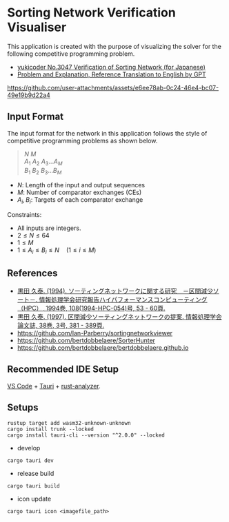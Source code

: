 # Sorting Network Verification Visualiser

This application is created with the purpose of visualizing the solver for the following competitive programming problem.

- [yukicoder No.3047 Verification of Sorting Network (for Japanese)](https://yukicoder.me/problems/11776) 
- [Problem and Explanation, Reference Translation to English by GPT](https://gist.github.com/mizar/dbed8f81e1b9f483eaf12dd22a50e3a9)

https://github.com/user-attachments/assets/e6ee78ab-0c24-46e4-bc07-49e19b9d22a4

## Input Format

The input format for the network in this application follows the style of competitive programming problems as shown below.

> $N\ M$<br>
> $A_1\ A_2\ A_3 \dots A_M$<br>
> $B_1\ B_2\ B_3 \dots B_M$<br>

- $N:$ Length of the input and output sequences
- $M:$ Number of comparator exchanges (CEs)
- $A_i, B_i:$ Targets of each comparator exchange

Constraints:

- All inputs are integers.
- $2\leq N\leq 64$
- $1\leq M$
- $1\leq A_i\leq B_i\leq N\quad(1\leq i\leq M)$

## References

- [黒田 久泰. (1994). ソーティングネットワークに関する研究　－区間減少ソート－. 情報処理学会研究報告ハイパフォーマンスコンピューティング（HPC）, 1994巻, 	108(1994-HPC-054)号, 53 - 60頁.](http://id.nii.ac.jp/1001/00029885/)
- [黒田 久泰. (1997). 区間減少ソーティングネットワークの提案. 情報処理学会論文誌, 38巻, 3号, 381 - 389頁.](http://id.nii.ac.jp/1001/00013442/)
- https://github.com/Ian-Parberry/sortingnetworkviewer
- https://github.com/bertdobbelaere/SorterHunter
- https://github.com/bertdobbelaere/bertdobbelaere.github.io

## Recommended IDE Setup

[VS Code](https://code.visualstudio.com/) + [Tauri](https://marketplace.visualstudio.com/items?itemName=tauri-apps.tauri-vscode) + [rust-analyzer](https://marketplace.visualstudio.com/items?itemName=rust-lang.rust-analyzer).

## Setups

```
rustup target add wasm32-unknown-unknown
cargo install trunk --locked
cargo install tauri-cli --version "^2.0.0" --locked
```

- develop

```
cargo tauri dev
```

- release build

```
cargo tauri build
```

- icon update

```
cargo tauri icon <imagefile_path>
```
